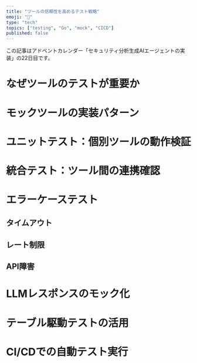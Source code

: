 ```yaml
---
title: "ツールの信頼性を高めるテスト戦略"
emoji: "🧪"
type: "tech"
topics: ["testing", "Go", "mock", "CICD"]
published: false
---
```


この記事はアドベントカレンダー「セキュリティ分析生成AIエージェントの実装」の22日目です。

# なぜツールのテストが重要か

# モックツールの実装パターン

# ユニットテスト：個別ツールの動作検証

# 統合テスト：ツール間の連携確認

# エラーケーステスト

## タイムアウト

## レート制限

## API障害

# LLMレスポンスのモック化

# テーブル駆動テストの活用

# CI/CDでの自動テスト実行
